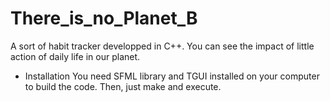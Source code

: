 # There_is_no_Planet_B
A sort of habit tracker developped in C++. You can see the impact of little action of daily life in our planet.

* Installation
You need SFML library and TGUI installed on your computer to build the code.
Then, just make and execute. 
